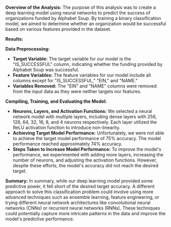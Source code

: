 **Overview of the Analysis:**
The purpose of this analysis was to create a deep learning model using neural networks to predict the success of organizations funded by Alphabet Soup. By training a binary classification model, we aimed to determine whether an organization would be successful based on various features provided in the dataset.

**Results:**

**Data Preprocessing:**
- **Target Variable:** The target variable for our model is the "IS_SUCCESSFUL" column, indicating whether the funding provided by Alphabet Soup was successful.
- **Feature Variables:** The feature variables for our model include all columns except for "IS_SUCCESSFUL," "EIN," and "NAME."
- **Variables Removed:** The "EIN" and "NAME" columns were removed from the input data as they were neither targets nor features.

**Compiling, Training, and Evaluating the Model:**
- **Neurons, Layers, and Activation Functions:** We selected a neural network model with multiple layers, including dense layers with 256, 128, 64, 32, 16, 8, and 4 neurons respectively. Each layer utilized the ReLU activation function to introduce non-linearity.
- **Achieving Target Model Performance:** Unfortunately, we were not able to achieve the target model performance of 75% accuracy. The model performance reached approximately 74% accuracy.
- **Steps Taken to Increase Model Performance:** To improve the model's performance, we experimented with adding more layers, increasing the number of neurons, and adjusting the activation functions. However, despite these efforts, the model's accuracy did not reach the desired target.

**Summary:**
In summary, while our deep learning model provided some predictive power, it fell short of the desired target accuracy. A different approach to solve this classification problem could involve using more advanced techniques such as ensemble learning, feature engineering, or trying different neural network architectures like convolutional neural networks (CNNs) or recurrent neural networks (RNNs). These techniques could potentially capture more intricate patterns in the data and improve the model's predictive performance.
